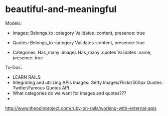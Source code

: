 # beautiful-and-meaningful

Models: 
-	Images:
  Belongs_to :category
  Validates :content, presence: true

-	Quotes:
  Belongs_to :category
  Validates :content, presence: true

-	Categories:
  Has_many :images
  Has_many :quotes
  Validates :name, presence: true

To-Dos:
-	LEARN RAILS
-	Integrating and utilizing APIs
  Images: Getty Images/Flickr/500px
  Quotes: Twitter/Famous Quotes API
-	What categories do we want for images and quotes???
-	

http://www.theodinproject.com/ruby-on-rails/working-with-external-apis

